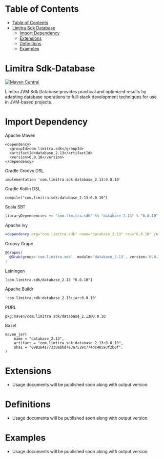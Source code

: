 Table of Contents
=================

- [Table of Contents](#table-of-contents)
- [Limitra Sdk Database](#limitra-sdk-database)
    - [Import Dependency](#import-dependency)
    - [Extensions](#extensions)
    - [Definitions](#definitions)
    - [Examples](#examples)

Limitra Sdk-Database
=======

[![Maven Central](https://img.shields.io/maven-central/v/com.limitra.sdk/database_2.13.svg?label=Maven%20Central)](https://search.maven.org/search?q=g:%22com.limitra.sdk%22%20AND%20a:%22database_2.13%22)

Limitra JVM Sdk Database provides practical and optimized results by adapting database operations to full-stack development techniques for use in JVM-based projects. 

Import Dependency
=================

Apache Maven
````Maven
<dependency>
  <groupId>com.limitra.sdk</groupId>
  <artifactId>database_2.13</artifactId>
  <version>0.0.10</version>
</dependency>
````

Gradle Groovy DSL
````Gradle Groovy DSL
implementation 'com.limitra.sdk:database_2.13:0.0.10'
````

Gradle Kotlin DSL
````Gradle Kotlin DSL
compile("com.limitra.sdk:database_2.13:0.0.10")
````

Scala SBT
````Scala SBT
libraryDependencies += "com.limitra.sdk" %% "database_2.13" % "0.0.10"
````

Apache Ivy
````Apache Ivy
<dependency org="com.limitra.sdk" name="database_2.13" rev="0.0.10" />
````

Groovy Grape
````Groovy Grape
@Grapes(
  @Grab(group='com.limitra.sdk', module='database_2.13', version='0.0.10')
)
````

Leiningen
````Leiningen
[com.limitra.sdk/database_2.13 "0.0.10"]
````

Apache Buildr
````Apache Buildr
'com.limitra.sdk:database_2.13:jar:0.0.10'
````

PURL
````PURL
pkg:maven/com.limitra.sdk/database_2.13@0.0.10
````

Bazel
````Bazel
maven_jar(
    name = "database_2.13",
    artifact = "com.limitra.sdk:database_2.13:0.0.10",
    sha1 = "098164177330abbd7e3a7529c774dc40593f2b0f",
)
````

Extensions
==========

* Usage documents will be published soon along with output version

Definitions
=========

* Usage documents will be published soon along with output version

Examples
========

* Usage documents will be published soon along with output version
